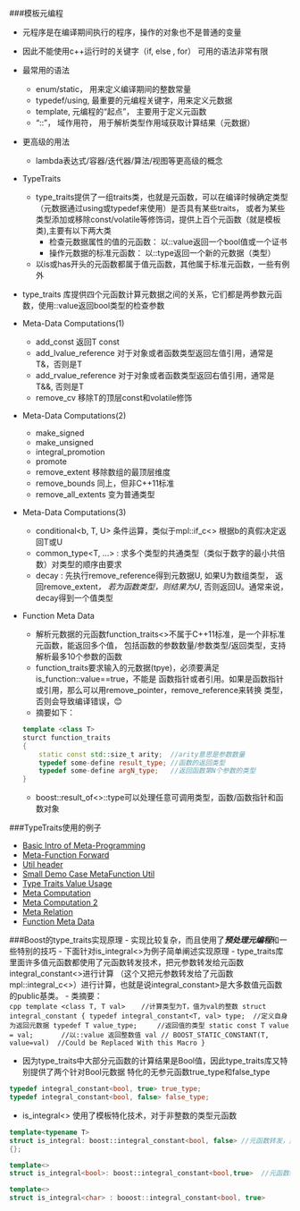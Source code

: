 ###模板元编程
- 元程序是在编译期间执行的程序，操作的对象也不是普通的变量
- 因此不能使用c++运行时的关键字（if, else , for） 可用的语法非常有限
- 最常用的语法
  - enum/static， 用来定义编译期间的整数常量
  - typedef/using, 最重要的元编程关键字，用来定义元数据
  - template, 元编程的“起点”， 主要用于定义元函数
  - “::”， 域作用符， 用于解析类型作用域获取计算结果（元数据）
- 更高级的用法
  - lambda表达式/容器/迭代器/算法/视图等更高级的概念
- TypeTraits
    - type_traits提供了一组traits类，也就是元函数，可以在编译时候确定类型（元数据通过using或typedef来使用）是否具有某些traits，
    或者为某些类型添加或移除const/volatile等修饰词，提供上百个元函数（就是模板类),主要有以下两大类
        - 检查元数据属性的值的元函数： 以::value返回一个bool值或一个证书
        - 操作元数据的标准元函数： 以::type返回一个新的元数据（类型）
    - 以is或has开头的元函数都属于值元函数，其他属于标准元函数，一些有例外
    
- type_traits 库提供四个元函数计算元数据之间的关系，它们都是两参数元函数，使用::value返回bool类型的检查参数

- Meta-Data Computations(1)
    - add_const<T> 返回T const
    - add_lvalue_reference<T> 对于对象或者函数类型返回左值引用，通常是T&，否则是T
    - add_rvalue_reference<T> 对于对象或者函数类型返回右值引用，通常是T&&, 否则是T
    - remove_cv<T> 移除T的顶层const和volatile修饰

- Meta-Data Computations(2)
    - make_signed<T>
    - make_unsigned<T>
    - integral_promotion<T>
    - promote<T>
    - remove_extent<T> 移除数组的最顶层维度
    - remove_bounds<T> 同上，但非C++11标准
    - remove_all_extents<T> 变为普通类型    
    
- Meta-Data Computations(3)
    - conditional<b, T, U> 条件运算，类似于mpl::if_c<> 根据b的真假决定返回T或U
    - common_type<T, ...> : 求多个类型的共通类型（类似于数字的最小共倍数）对类型的顺序由要求
    - decay<T> : 先执行remove_reference<T>得到元数据U, 如果U为数组类型， 返回remove_extent<T>*， 
    若为函数类型，则结果为U*, 否则返回U。通常来说，decay<T>得到一个值类型
    
- Function Meta Data
    - 解析元数据的元函数function_traits<>不属于C++11标准，是一个非标准元函数，能返回多个值，
    包括函数的参数数量/参数类型/返回类型，支持解析最多10个参数的函数
    - function_traits<T>要求输入的元数据(tpye)，必须要满足is_function<T>::value==true，不能是
    函数指针或者引用。如果是函数指针或引用，那么可以用remove_pointer<T>，remove_reference<T>来转换
    类型，否则会导致编译错误，:blush:
    - 摘要如下：   
    ```cpp
    template <class T>
    sturct function_traits
    {
        static const std::size_t arity;  //arity意思是参数数量
        typedef some-define result_type; //函数的返回类型
        typedef some-define argN_type;   //返回函数第N个参数的类型
    }
    ```
    - boost::result_of<>::type可以处理任意可调用类型，函数/函数指针和函数对象

###TypeTraits使用的例子
- [Basic Intro of Meta-Programming](MetaFunction.cpp)
- [Meta-Function Forward](MetaFunctionForward.cpp)
- [Util header](MetaFunctionTool.h)
- [Small Demo Case MetaFunction Util](MetaFunctionTool.cpp)
- [Type Traits Value Usage](TypeTraitsUsage.cpp)
- [Meta Computation](MetaDataComputation.cpp)
- [Meta Computation 2](MetaDataComputationOthers.cpp)
- [Meta Relation](MetaDataRelation.cpp)
- [Function Meta Data](ParseFunctionMetaData.cpp)    
    
###Boost的type_traits实现原理
    - 实现比较复杂，而且使用了***预处理元编程***和一些特别的技巧
    - 下面针对is_integral<>为例子简单阐述实现原理
        - type_traits库里面许多值元函数都使用了元函数转发技术，把元参数转发给元函数integral_constant<>进行计算
        （这个又把元参数转发给了元函数mpl::integral_c<>）进行计算，也就是说integral_constant>是大多数值元函数
        的public基类。
    - 类摘要：  
    ```cpp
    template <class T, T val>    //计算类型为T，值为val的整数
    struct integral_constant
    {
        typedef integral_constant<T, val> type;  //定义自身为返回元数据
        typedef T value_type;     //返回值的类型
        static const T value = val;       //以::value 返回整数值 val
        // BOOST_STATIC_CONSTANT(T, value=val)  //Could be Replaced With this Macro
    }
    ```
   - 因为type_traits中大部分元函数的计算结果是Bool值，因此type_traits库又特别提供了两个针对Bool元数据
    特化的无参元函数true_type和false_type   
   ```cpp
   typedef integral_constant<bool, true> true_type;
   typedef integral_constant<bool, false> false_type;
   ```
   - is_integral<> 使用了模板特化技术，对于非整数的类型元函数   
   ```cpp
   template<typename T>
   struct is_integral: boost::integral_constant<bool, false> //元函数转发，返回false
   {};
   
   template<>
   struct is_integral<bool>: boost::integral_constant<bool,true>  //元函数转发，返回true
   
   template<>
   struct is_integral<char> : booost::integral_constant<bool, true> 
   ```
